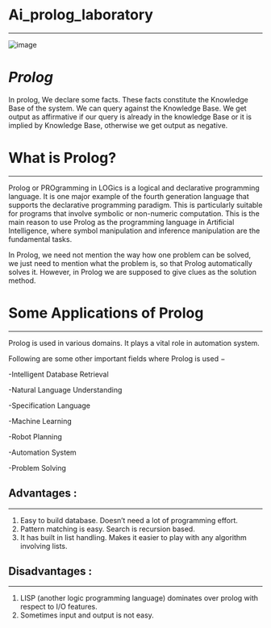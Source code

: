 # Ai_prolog_laboratory
----------------------
![image](https://github.com/parthasarathy27/Ai_prolog_laboratory/assets/83574852/ee758bb1-13f7-44d4-9d3e-8be89551e155)

# *Prolog*

In prolog, We declare some facts. These facts constitute the Knowledge Base of the system. We can query against the Knowledge Base. We get output as affirmative if our query is already in the knowledge Base or it is implied by Knowledge Base, otherwise we get output as negative. 

# What is Prolog? 
-----------------
Prolog or PROgramming in LOGics is a logical and declarative programming language. It is one major example of the fourth generation language that supports the declarative programming paradigm. This is particularly suitable for programs that involve symbolic or non-numeric computation. This is the main reason to use Prolog as the programming language in Artificial Intelligence, where symbol manipulation and inference manipulation are the fundamental tasks.

In Prolog, we need not mention the way how one problem can be solved, we just need to mention what the problem is, so that Prolog automatically solves it. However, in Prolog we are supposed to give clues as the solution method.

# Some Applications of Prolog
-----------------------------
Prolog is used in various domains. It plays a vital role in automation system. 

Following are some other important fields where Prolog is used −

-Intelligent Database Retrieval

-Natural Language Understanding

-Specification Language

-Machine Learning

-Robot Planning

-Automation System

-Problem Solving

## Advantages :
---------------
1. Easy to build database. Doesn’t need a lot of programming effort.
2. Pattern matching is easy. Search is recursion based.
3. It has built in list handling. Makes it easier to play with any algorithm involving lists.

## Disadvantages :
------------------
1. LISP (another logic programming language) dominates over prolog with respect to I/O features.
2. Sometimes input and output is not easy.
